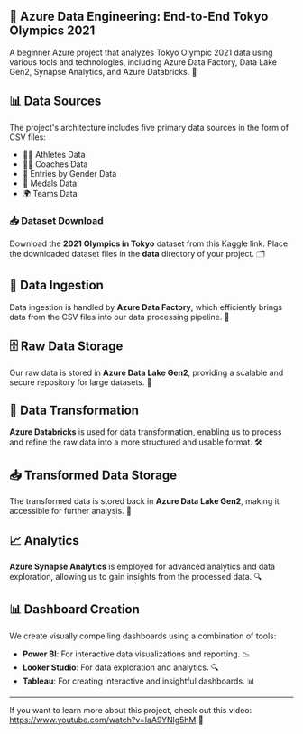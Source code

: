 ## 🌟 Azure Data Engineering: End-to-End Tokyo Olympics 2021

A beginner Azure project that analyzes Tokyo Olympic 2021 data using various tools and technologies, including Azure Data Factory, Data Lake Gen2, Synapse Analytics, and Azure Databricks. 🏅

## 📊 Data Sources

The project's architecture includes five primary data sources in the form of CSV files:

- 🏃‍♂️ Athletes Data
- 🧑‍🏫 Coaches Data
- 🚻 Entries by Gender Data
- 🥇 Medals Data
- 🌍 Teams Data

### 📥 Dataset Download

Download the **2021 Olympics in Tokyo** dataset from this Kaggle link. Place the downloaded dataset files in the **data** directory of your project. 🗂️

## 🔄 Data Ingestion

Data ingestion is handled by **Azure Data Factory**, which efficiently brings data from the CSV files into our data processing pipeline. 🚀

## 🗄️ Raw Data Storage

Our raw data is stored in **Azure Data Lake Gen2**, providing a scalable and secure repository for large datasets. 🔐

## 🔧 Data Transformation

**Azure Databricks** is used for data transformation, enabling us to process and refine the raw data into a more structured and usable format. 🛠️

## 📥 Transformed Data Storage

The transformed data is stored back in **Azure Data Lake Gen2**, making it accessible for further analysis. 📂

## 📈 Analytics

**Azure Synapse Analytics** is employed for advanced analytics and data exploration, allowing us to gain insights from the processed data. 🔍

## 📊 Dashboard Creation

We create visually compelling dashboards using a combination of tools:

- **Power BI**: For interactive data visualizations and reporting. 📉
- **Looker Studio**: For data exploration and analytics. 🔍
- **Tableau**: For creating interactive and insightful dashboards. 📊

---

If you want to learn more about this project, check out this video: https://www.youtube.com/watch?v=IaA9YNlg5hM 🎥

